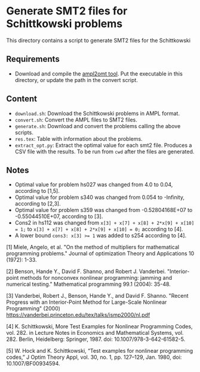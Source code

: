 # Generate SMT2 files for Schittkowski problems

This directory contains a script to generate SMT2 files for the Schittkowski

## Requirements

- Download and compile the [ampl2omt tool](https://github.com/masinag/ampl2omt). Put the executable in this directory,
  or update the path in the convert script.

## Content

- `download.sh`: Download the Schittkowski problems in AMPL format.
- `convert.sh`: Convert the AMPL files to SMT2 files.
- `generate.sh`: Download and convert the problems calling the above scripts.
- `res.tex`: Table with information about the problems.
- `extract_opt.py`: Extract the optimal value for each smt2 file. Produces a CSV file with the results. To be run from
  `cwd` after the files are generated.

## Notes

- Optimal value for problem hs027 was changed from 4.0 to 0.04, according to [1,5].
- Optimal value for problem s340 was changed from 0.054 to -Infinity, according to [2,3].
- Optimal value for problem s359 was changed from -0.52804168E+07 to -0.55044510E+07, according to [3].
- Cons2 in hs112 was changed from
    `x[3] + x[7] + x[8] + 2*x[9] + x[10] = 1;`
    to
    `x[3] + x[7] + x[8] + 2*x[9] + x[10] = 0;`
  according to [4].
- A lower bound `cons3: x[3] >= 1` was added to s254 according to [4].


[1] Miele, Angelo, et al. "On the method of multipliers for mathematical programming problems." Journal of optimization Theory and Applications 10 (1972): 1-33.

[2] Benson, Hande Y., David F. Shanno, and Robert J. Vanderbei. "Interior-point methods for nonconvex nonlinear programming: jamming and numerical testing." Mathematical programming 99.1 (2004): 35-48.

[3] Vanderbei, Robert J., Benson, Hande Y., and David F. Shanno. "Recent Progress with an Interior-Point Method for Large-Scale Nonlinear Programming" (2000) https://vanderbei.princeton.edu/tex/talks/ismp2000/nl.pdf

[4] K. Schittkowski, More Test Examples for Nonlinear Programming Codes, vol. 282. in Lecture Notes in Economics and Mathematical Systems, vol. 282. Berlin, Heidelberg: Springer, 1987. doi: 10.1007/978-3-642-61582-5.

[5] W. Hock and K. Schittkowski, “Test examples for nonlinear programming codes,” J Optim Theory Appl, vol. 30, no. 1, pp. 127–129, Jan. 1980, doi: 10.1007/BF00934594.
